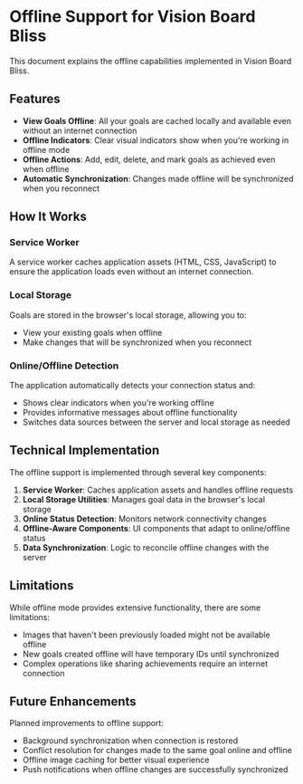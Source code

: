 # Offline Support for Vision Board Bliss

This document explains the offline capabilities implemented in Vision Board Bliss.

## Features

- **View Goals Offline**: All your goals are cached locally and available even without an internet connection
- **Offline Indicators**: Clear visual indicators show when you're working in offline mode
- **Offline Actions**: Add, edit, delete, and mark goals as achieved even when offline
- **Automatic Synchronization**: Changes made offline will be synchronized when you reconnect

## How It Works

### Service Worker

A service worker caches application assets (HTML, CSS, JavaScript) to ensure the application loads even without an internet connection.

### Local Storage

Goals are stored in the browser's local storage, allowing you to:
- View your existing goals when offline
- Make changes that will be synchronized when you reconnect

### Online/Offline Detection

The application automatically detects your connection status and:
- Shows clear indicators when you're working offline
- Provides informative messages about offline functionality
- Switches data sources between the server and local storage as needed

## Technical Implementation

The offline support is implemented through several key components:

1. **Service Worker**: Caches application assets and handles offline requests
2. **Local Storage Utilities**: Manages goal data in the browser's local storage
3. **Online Status Detection**: Monitors network connectivity changes
4. **Offline-Aware Components**: UI components that adapt to online/offline status
5. **Data Synchronization**: Logic to reconcile offline changes with the server

## Limitations

While offline mode provides extensive functionality, there are some limitations:

- Images that haven't been previously loaded might not be available offline
- New goals created offline will have temporary IDs until synchronized
- Complex operations like sharing achievements require an internet connection

## Future Enhancements

Planned improvements to offline support:

- Background synchronization when connection is restored
- Conflict resolution for changes made to the same goal online and offline
- Offline image caching for better visual experience
- Push notifications when offline changes are successfully synchronized